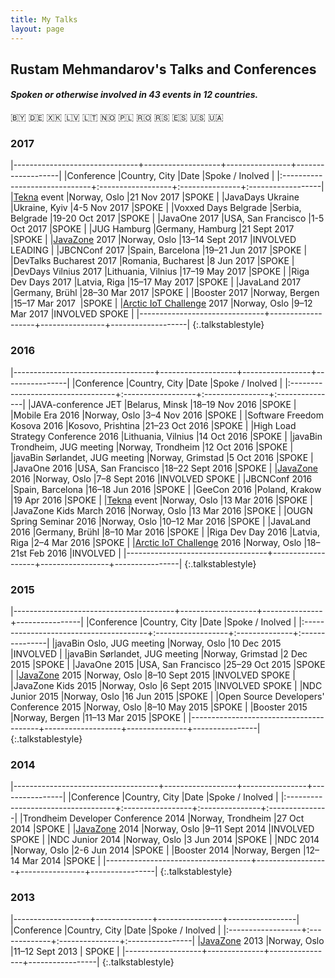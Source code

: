 ```yaml
---
title: My Talks
layout: page
---
```


## Rustam Mehmandarov's Talks and Conferences

#### _Spoken or otherwise involved in 43 events in 12 countries._
🇧🇾   🇩🇪   🇽🇰   🇱🇻   🇱🇹   🇳🇴   🇵🇱   🇷🇴   🇷🇸   🇪🇸   🇺🇸   🇺🇦

### 2017

|-------------------------------+-------------------+----------------+-------------------|
|Conference                     |Country, City      |Date            |Spoke / Inolved    |
|:------------------------------+:------------------+:---------------+:------------------|
|[Tekna][3] event               |Norway, Oslo       |21 Nov 2017     |SPOKE              |
|JavaDays Ukraine               |Ukraine, Kyiv      |4-5 Nov 2017    |SPOKE              |
|Voxxed Days Belgrade           |Serbia, Belgrade   |19-20 Oct 2017  |SPOKE              |
|JavaOne 2017                   |USA, San Francisco |1-5 Oct 2017    |SPOKE              |
|JUG Hamburg                    |Germany, Hamburg   |21 Sept 2017    |SPOKE              |
|[JavaZone][1] 2017             |Norway, Oslo       |13–14 Sept 2017 |INVOLVED LEADING   |
|JBCNConf 2017                  |Spain, Barcelona   |19–21 Jun 2017  |SPOKE              |
|DevTalks Bucharest 2017        |Romania, Bucharest |8 Jun 2017      |SPOKE              |
|DevDays Vilnius 2017           |Lithuania, Vilnius |17–19 May 2017  |SPOKE              |
|Riga Dev Days 2017             |Latvia, Riga       |15–17 May 2017  |SPOKE              |
|JavaLand 2017                  |Germany, Brühl     |28–30 Mar 2017  |SPOKE              |
|Booster 2017                   |Norway, Bergen     |15–17 Mar 2017  |SPOKE              |
|[Arctic IoT Challenge][2] 2017 |Norway, Oslo       |9–12 Mar 2017   |INVOLVED SPOKE     |
|-------------------------------+-------------------+----------------+-------------------|
{:.talkstablestyle}

### 2016

|-----------------------------------+-------------------+-----------------+----------------|
|Conference                         |Country, City      |Date             |Spoke / Inolved |
|:----------------------------------+:------------------+:----------------+:---------------|
|JAVA-conference JET                |Belarus, Minsk     |18–19 Nov 2016   |SPOKE           |
|Mobile Era 2016                    |Norway, Oslo       |3–4 Nov 2016     |SPOKE           |
|Software Freedom Kosova 2016       |Kosovo, Prishtina  |21–23 Oct 2016   |SPOKE           |
|High Load Strategy Conference 2016 |Lithuania, Vilnius |14 Oct 2016      |SPOKE           |
|javaBin Trondheim, JUG meeting     |Norway, Trondheim  |12 Oct 2016      |SPOKE           |
|javaBin Sørlandet, JUG meeting     |Norway, Grimstad   |5 Oct 2016       |SPOKE           |
|JavaOne 2016                       |USA, San Francisco |18–22 Sept 2016  |SPOKE           |
|[JavaZone][1] 2016                 |Norway, Oslo       |7–8 Sept 2016    |INVOLVED SPOKE  |
|JBCNConf 2016                      |Spain, Barcelona   |16–18 Jun 2016   |SPOKE           |
|GeeCon 2016                        |Poland, Krakow     |19 Apr 2016      |SPOKE           |
|[Tekna][3] event                   |Norway, Oslo       |13 Mar 2016      |SPOKE           |
|JavaZone Kids March 2016           |Norway, Oslo       |13 Mar 2016      |SPOKE           |
|OUGN Spring Seminar 2016           |Norway, Oslo       |10–12 Mar 2016   |SPOKE           |
|JavaLand 2016                      |Germany, Brühl     |8–10 Mar 2016    |SPOKE           |
|Riga Dev Day 2016                  |Latvia, Riga       |2–4 Mar 2016     |SPOKE           |
|[Arctic IoT Challenge][2] 2016     |Norway, Oslo       |18–21st Feb 2016 |INVOLVED        |
|-----------------------------------+-------------------+-----------------+----------------|
{:.talkstablestyle}

### 2015

|----------------------------------------+-------------------+---------------+----------------|
|Conference                              |Country, City      |Date           |Spoke / Inolved |
|:---------------------------------------+:------------------+:--------------+:---------------|
|javaBin Oslo, JUG meeting               |Norway, Oslo       |10 Dec 2015    |INVOLVED        |
|javaBin Sørlandet, JUG meeting          |Norway, Grimstad   |2 Dec 2015     |SPOKE           |
|JavaOne 2015                            |USA, San Francisco |25–29 Oct 2015 |SPOKE           |
|[JavaZone][1] 2015                      |Norway, Oslo       |8–10 Sept 2015 |INVOLVED SPOKE  |
|JavaZone Kids 2015                      |Norway, Oslo       |6 Sept 2015    |INVOLVED SPOKE  |
|NDC Junior 2015                         |Norway, Oslo       |16 Jun 2015    |SPOKE           |
|Open Source Developers' Conference 2015 |Norway, Oslo       |8–10 May 2015  |SPOKE           |
|Booster 2015                            |Norway, Bergen     |11–13 Mar 2015 |SPOKE           |
|----------------------------------------+-------------------+---------------+----------------|
{:.talkstablestyle}

### 2014

|------------------------------------+------------------+----------------+----------------|
|Conference                          |Country, City     |Date            |Spoke / Inolved |
|:-----------------------------------+:-----------------+:---------------+:---------------|
|Trondheim Developer Conference 2014 |Norway, Trondheim |27 Oct 2014     |SPOKE           |
|[JavaZone][1] 2014                  |Norway, Oslo      |9–11 Sept 2014  |INVOLVED SPOKE  |
|NDC Junior 2014                     |Norway, Oslo      |3 Jun 2014      |SPOKE           |
|NDC 2014                            |Norway, Oslo      |2-6 Jun 2014    |SPOKE           |
|Booster 2014                        |Norway, Bergen    |12–14 Mar 2014  |SPOKE           |
|------------------------------------+------------------+----------------+----------------|
{:.talkstablestyle}


### 2013

|-------------------+--------------+----------------+-----------------|
|Conference         |Country, City |Date            |Spoke / Inolved  |
|:------------------+:-------------+:---------------+:----------------|
|[JavaZone][1] 2013 |Norway, Oslo  |11–12 Sept 2013 | SPOKE           |
|-------------------+--------------+----------------+-----------------|
{:.talkstablestyle}



[1]: https://javazone.no
[2]: http://ariot.no
[3]: https://en.wikipedia.org/wiki/Tekna_(Norway)
